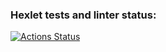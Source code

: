 ### Hexlet tests and linter status:
[![Actions Status](https://github.com/gooonzick/devops-for-programmers-project-76/workflows/hexlet-check/badge.svg)](https://github.com/gooonzick/devops-for-programmers-project-76/actions)